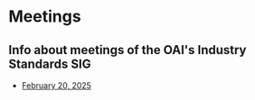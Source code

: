 # Meetings

## Info about meetings of the OAI's Industry Standards SIG

- [February 20, 2025](2025-02-20.md)
